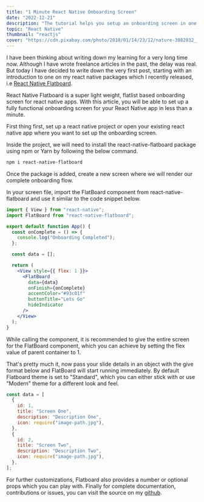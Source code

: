 ```yaml
---
title: "1 Minute React Native Onboarding Screen"
date: "2022-12-21"
description: "The tutorial helps you setup an onboarding screen in one minute"
topic: "React Native"
thumbnail: "reactjs"
cover: "https://cdn.pixabay.com/photo/2018/01/14/23/12/nature-3082832__480.jpg"
---
```


I have been thinking about writing down my learning for a very long time now. Although I have wrote freelance articles in the past, the delay was real. But today I have decided to write down the very first post, starting with an introduction to one on my react native packages which I recently released, i.e [React Native Flatboard](https://www.npmjs.com/package/react-native-flatboard).

React Native Flatboard is a super light weight, flatlist based onboarding screen for react native apps. With this article, you will be able to set up a fully functional onboarding screen for your React Native app in less than a minute.

First thing first, set up a react native project or open your existing react native app where you want to set up the onboarding screen.

Inside the project, we will need to install the react-native-flatboard package using npm or Yarn by following the below command.

```bash
npm i react-native-flatboard
```

Once the package is added, create a new screen where we will render our complete onboarding flow.

In your screen file, import the FlatBoard component from react-native-flatboard and use it similar to the code snippet below.

```jsx
import { View } from "react-native";
import FlatBoard from "react-native-flatboard";

export default function App() {
  const onComplete = () => {
    console.log("Onboarding Completed");
  };

  const data = [];

  return (
    <View style={{ flex: 1 }}>
      <FlatBoard
        data={data}
        onFinish={onComplete}
        accentColor="#93c01f"
        buttonTitle="Lets Go"
        hideIndicator
      />
    </View>
  );
}
```

While calling the component, it is recommended to give the entire screen for the FlatBoard component, which you can achieve by setting the flex value of parent container to 1.

That's pretty much it, now pass your slide details in an object with the give format below and FlatBoard will start running immediately. By default Flatboard theme is set to "Standard", which you can either stick with or use "Modern" theme for a different look and feel.

```jsx
const data = [
  {
    id: 1,
    title: "Screen One",
    description: "Description One",
    icon: require("image-path.jpg"),
  },
  {
    id: 2,
    title: "Screen Two",
    description: "Description Two",
    icon: require("image-path.jpg"),
  },
];
```

For further customizations, Flatboard also provides a number or optional props which you can play with. Finally for complete documentation, contributions or issues, you can visit the source on my [github](https://github.com/ArunGovil/react-native-flatboard).
